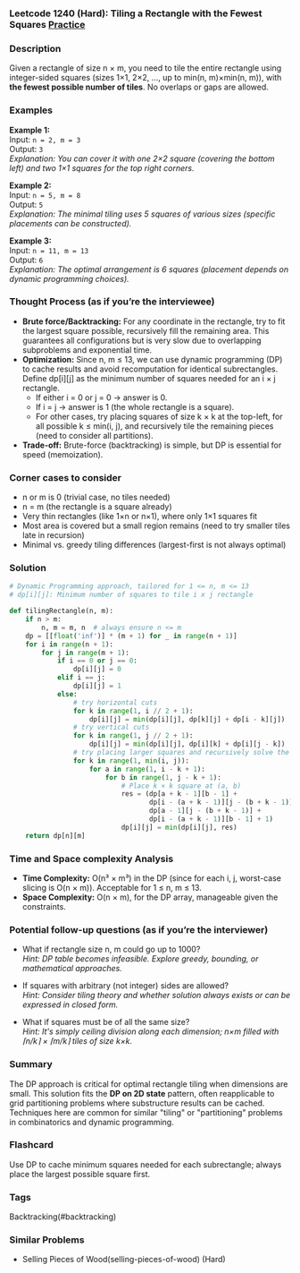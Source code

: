 ### Leetcode 1240 (Hard): Tiling a Rectangle with the Fewest Squares [Practice](https://leetcode.com/problems/tiling-a-rectangle-with-the-fewest-squares)

### Description  
Given a rectangle of size n × m, you need to tile the entire rectangle using integer-sided squares (sizes 1×1, 2×2, ..., up to min(n, m)×min(n, m)), with **the fewest possible number of tiles**. No overlaps or gaps are allowed. 

### Examples  

**Example 1:**  
Input: `n = 2, m = 3`  
Output: `3`  
*Explanation: You can cover it with one 2×2 square (covering the bottom left) and two 1×1 squares for the top right corners.*

**Example 2:**  
Input: `n = 5, m = 8`  
Output: `5`  
*Explanation: The minimal tiling uses 5 squares of various sizes (specific placements can be constructed).* 

**Example 3:**  
Input: `n = 11, m = 13`  
Output: `6`  
*Explanation: The optimal arrangement is 6 squares (placement depends on dynamic programming choices).*  

### Thought Process (as if you’re the interviewee)  
- **Brute force/Backtracking:** For any coordinate in the rectangle, try to fit the largest square possible, recursively fill the remaining area. This guarantees all configurations but is very slow due to overlapping subproblems and exponential time.
- **Optimization:** Since n, m ≤ 13, we can use dynamic programming (DP) to cache results and avoid recomputation for identical subrectangles. Define dp[i][j] as the minimum number of squares needed for an i × j rectangle.
    - If either i = 0 or j = 0 → answer is 0.
    - If i = j → answer is 1 (the whole rectangle is a square).
    - For other cases, try placing squares of size k × k at the top-left, for all possible k ≤ min(i, j), and recursively tile the remaining pieces (need to consider all partitions).
- **Trade-off:** Brute-force (backtracking) is simple, but DP is essential for speed (memoization).

### Corner cases to consider  
- n or m is 0 (trivial case, no tiles needed)
- n = m (the rectangle is a square already)
- Very thin rectangles (like 1×n or n×1), where only 1×1 squares fit
- Most area is covered but a small region remains (need to try smaller tiles late in recursion)
- Minimal vs. greedy tiling differences (largest-first is not always optimal)

### Solution

```python
# Dynamic Programming approach, tailored for 1 <= n, m <= 13
# dp[i][j]: Minimum number of squares to tile i x j rectangle

def tilingRectangle(n, m):
    if n > m:
        n, m = m, n  # always ensure n <= m
    dp = [[float('inf')] * (m + 1) for _ in range(n + 1)]
    for i in range(n + 1):
        for j in range(m + 1):
            if i == 0 or j == 0:
                dp[i][j] = 0
            elif i == j:
                dp[i][j] = 1
            else:
                # try horizontal cuts
                for k in range(1, i // 2 + 1):
                    dp[i][j] = min(dp[i][j], dp[k][j] + dp[i - k][j])
                # try vertical cuts
                for k in range(1, j // 2 + 1):
                    dp[i][j] = min(dp[i][j], dp[i][k] + dp[i][j - k])
                # try placing larger squares and recursively solve the rest
                for k in range(1, min(i, j)):
                    for a in range(1, i - k + 1):
                        for b in range(1, j - k + 1):
                            # Place k × k square at (a, b)
                            res = (dp[a + k - 1][b - 1] +
                                   dp[i - (a + k - 1)][j - (b + k - 1)] +
                                   dp[a - 1][j - (b + k - 1)] +
                                   dp[i - (a + k - 1)][b - 1] + 1)
                            dp[i][j] = min(dp[i][j], res)
    return dp[n][m]
```

### Time and Space complexity Analysis  
- **Time Complexity:** O(n³ × m³) in the DP (since for each i, j, worst-case slicing is O(n × m)). Acceptable for 1 ≤ n, m ≤ 13.
- **Space Complexity:** O(n × m), for the DP array, manageable given the constraints.

### Potential follow-up questions (as if you’re the interviewer)  

- What if rectangle size n, m could go up to 1000?  
  *Hint: DP table becomes infeasible. Explore greedy, bounding, or mathematical approaches.*

- If squares with arbitrary (not integer) sides are allowed?  
  *Hint: Consider tiling theory and whether solution always exists or can be expressed in closed form.*

- What if squares must be of all the same size?  
  *Hint: It's simply ceiling division along each dimension; n×m filled with ⌈n/k⌉ × ⌈m/k⌉ tiles of size k×k.*

### Summary
The DP approach is critical for optimal rectangle tiling when dimensions are small. This solution fits the **DP on 2D state** pattern, often reapplicable to grid partitioning problems where substructure results can be cached. Techniques here are common for similar "tiling" or "partitioning" problems in combinatorics and dynamic programming.


### Flashcard
Use DP to cache minimum squares needed for each subrectangle; always place the largest possible square first.

### Tags
Backtracking(#backtracking)

### Similar Problems
- Selling Pieces of Wood(selling-pieces-of-wood) (Hard)